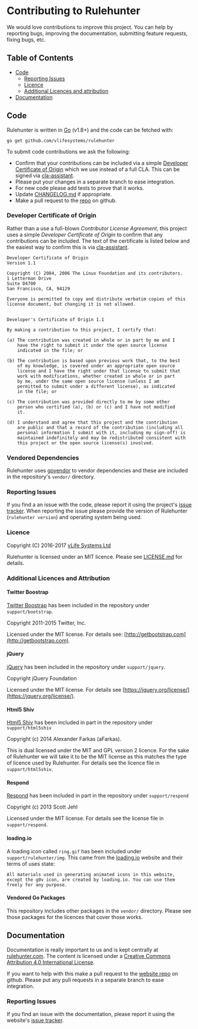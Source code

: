 Contributing to Rulehunter
==========================

We would love contributions to improve this project.  You can help by reporting bugs, improving the documentation, submitting feature requests, fixing bugs, etc.

Table of Contents
-----------------

  * [Code](#code)
    * [Reporting Issues](#reporting-issues)
    * [Licence](#licence)
    * [Additional Licences and attribution](#additional-licences-and-attribution)
  * [Documentation](#documentation)

Code
----
Rulehunter is written in [Go](https://golang.org/) (v1.8+) and the code can be fetched with:

    go get github.com/vlifesystems/rulehunter

To submit code contributions we ask the following:

  * Confirm that your contributions can be included via a simple [Developer Certificate of Origin](#developer-certificate-of-origin) which we use instead of a full CLA. This can be signed via [cla-assistant](https://cla-assistant.io/vlifesystems/rulehunter).
  * Please put your changes in a separate branch to ease integration.
  * For new code please add tests to prove that it works.
  * Update [CHANGELOG.md](https://github.com/vlifesystems/rulehunter/blob/master/CHANGELOG.md) if appropriate.
  * Make a pull request to the [repo](https://github.com/vlifesystems/rulehunter) on github.

### Developer Certificate of Origin
Rather than a use a full-blown _Contributor License Agreement_, this project uses a simple _Developer Certificate of Origin_ to confirm that any contributions can be included.  The text of the certificate is listed below and the easiest way to confirm this is via [cla-assistant](https://cla-assistant.io/vlifesystems/rulehunter).

    Developer Certificate of Origin
    Version 1.1

    Copyright (C) 2004, 2006 The Linux Foundation and its contributors.
    1 Letterman Drive
    Suite D4700
    San Francisco, CA, 94129

    Everyone is permitted to copy and distribute verbatim copies of this
    license document, but changing it is not allowed.


    Developer's Certificate of Origin 1.1

    By making a contribution to this project, I certify that:

    (a) The contribution was created in whole or in part by me and I
        have the right to submit it under the open source license
        indicated in the file; or

    (b) The contribution is based upon previous work that, to the best
        of my knowledge, is covered under an appropriate open source
        license and I have the right under that license to submit that
        work with modifications, whether created in whole or in part
        by me, under the same open source license (unless I am
        permitted to submit under a different license), as indicated
        in the file; or

    (c) The contribution was provided directly to me by some other
        person who certified (a), (b) or (c) and I have not modified
        it.

    (d) I understand and agree that this project and the contribution
        are public and that a record of the contribution (including all
        personal information I submit with it, including my sign-off) is
        maintained indefinitely and may be redistributed consistent with
        this project or the open source license(s) involved.

### Vendored Dependencies

Rulehunter uses [govendor](https://github.com/kardianos/govendor) to vendor dependencies and these are included in the repository's `vendor/` directory.

### Reporting Issues
If you find a an issue with the code, please report it using the project's [issue tracker](https://github.com/vlifesystems/rulehunter/issues).  When reporting the issue please provide the version of Rulehunter (`rulehunter version`) and operating system being used.

### Licence
Copyright (C) 2016-2017 [vLife Systems Ltd](http://vlifesystems.com)

Rulehunter is licensed under an MIT licence.  Please see [LICENSE.md](https://github.com/vlifesystems/rulehunter/blob/master/LICENSE.md) for details.

### Additional Licences and Attribution

#### Twitter Boostrap

[Twitter Boostrap](http://getbootstrap.com) has been included in the repository under `support/bootstrap`.

Copyright 2011-2015 Twitter, Inc.

Licensed under the MIT license.  For details see: [http://getbootstrap.com](http://getbootstrap.com).

#### jQuery

[jQuery](https://jquery.org) has been included in the repository under `support/jquery`.

Copyright jQuery Foundation

Licensed under the MIT license.  For details see [https://jquery.org/license/](https://jquery.org/license/).

#### Html5 Shiv

[Html5 Shiv](https://github.com/aFarkas/html5shiv) has been included in part in the repository under `support/html5shiv`

Copyright (c) 2014 Alexander Farkas (aFarkas).

This is dual licensed under the MIT and GPL version 2 licence.  For the sake of Rulehunter we will take it to be the MIT license as this matches the type of licence used by Rulehunter.  For details see the licence file in `support/html5shiv`.

#### Respond

[Respond](https://github.com/scottjehl/Respond) has been included in part in the repository under `support/respond`

Copyright (c) 2013 Scott Jehl

Licensed under the MIT license.  For details see the license file in `support/respond`.

#### loading.io

A loading icon called `ring.gif` has been included under `support/rulehunter/img`.  This came from the [loading.io](http://loading.io) website and their terms of uses state:

    All materials used in generating animated icons in this website, except the g0v icon, are created by loading.io. You can use them freely for any purpose.


#### Vendored Go Packages

This repository includes other packages in the `vendor/` directory.  Please see those packages for the licences that cover those works.


Documentation
-------------
Documentation is really important to us and is kept centrally at [rulehunter.com](http://rulehunter.com). The content is licensed under a [Creative Commons Attribution 4.0 International License](http://creativecommons.org/licenses/by/4.0/).

If you want to help with this make a pull request to the [website repo](https://github.com/vlifesystems/rulehunter.com) on github. Please put any pull requests in a separate branch to ease integration.

### Reporting Issues
If you find an issue with the documentation, please report it using the website's [issue tracker](https://github.com/vlifesystems/rulehunter.com/issues).
